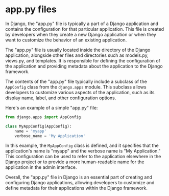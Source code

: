 # app.py files

In Django, the "app.py" file is typically a part of a Django application and 
contains the configuration for that particular application. This file is 
created by developers when they create a new Django application or when they 
want to customize the behavior of an existing application. 

The "app.py" file is usually located inside the directory of the Django 
application, alongside other files and directories such as models.py, 
views.py, and templates. It is responsible for defining the configuration of 
the application and providing metadata about the application to the Django 
framework. 

The contents of the "app.py" file typically include a subclass of the `
AppConfig` class from the `django.apps` module. This subclass allows 
developers to customize various aspects of the application, such as its 
display name, label, and other configuration options.

Here's an example of a simple "app.py" file:

```python
from django.apps import AppConfig

class MyAppConfig(AppConfig):
    name = 'myapp'
    verbose_name = 'My Application'
```

In this example, the `MyAppConfig` class is defined, and it specifies that 
the application's name is "myapp" and the verbose name is "My Application." 
This configuration can be used to refer to the application elsewhere in the 
Django project or to provide a more human-readable name for the application 
in the admin interface. 

Overall, the "app.py" file in Django is an essential part of creating and 
configuring Django applications, allowing developers to customize and define 
metadata for their applications within the Django framework. 


